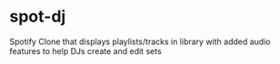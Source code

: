 # spot-dj
Spotify Clone that displays playlists/tracks in library with added audio features to help DJs create and edit sets

